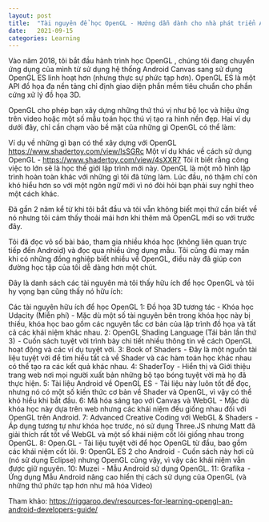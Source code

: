 ```yaml
---
layout: post
title:  "Tài nguyên để học OpenGL - Hướng dẫn dành cho nhà phát triển Android"
date:   2021-09-15
categories: Learning
---
```

Vào năm 2018, tôi bắt đầu hành trình học OpenGL , chúng tôi đang chuyển ứng dụng của mình từ sử dụng hệ thống Android Canvas sang sử dụng OpenGL ES linh hoạt hơn (nhưng thực sự phức tạp hơn). OpenGL ES là một API đồ họa đa nền tảng chỉ định giao diện phần mềm tiêu chuẩn cho phần cứng xử lý đồ họa 3D.

OpenGL cho phép bạn xây dựng những thứ thú vị như bộ lọc và hiệu ứng trên video hoặc một số mẫu toán học thú vị tạo ra hình nền đẹp. Hai ví dụ dưới đây, chỉ cần chạm vào bề mặt của những gì OpenGL có thể làm:

Ví dụ về những gì bạn có thể xây dựng với OpenGL <a href="https://www.shadertoy.com/view/lsSGRc">https://www.shadertoy.com/view/lsSGRc</a>
Một ví dụ khác về cách sử dụng OpenGL - <a href="https://www.shadertoy.com/view/4sXXR7">https://www.shadertoy.com/view/4sXXR7</a>
Tôi ít biết rằng công việc to lớn sẽ là học thế giới lập trình mới này. OpenGL là một mô hình lập trình hoàn toàn khác với những gì tôi đã từng làm. Lúc đầu, nó thậm chí còn khó hiểu hơn so với một ngôn ngữ mới vì nó đòi hỏi bạn phải suy nghĩ theo một cách khác.

Đã gần 2 năm kể từ khi tôi bắt đầu và tôi vẫn không biết mọi thứ cần biết về nó nhưng tôi cảm thấy thoải mái hơn khi thêm mã OpenGL mới so với trước đây.

Tôi đã đọc vô số bài báo, tham gia nhiều khóa học (không liên quan trực tiếp đến Android) và đọc qua nhiều ứng dụng mẫu. Tôi cũng đủ may mắn khi có những đồng nghiệp biết nhiều về OpenGL, điều này đã giúp con đường học tập của tôi dễ dàng hơn một chút.

Đây là danh sách các tài nguyên mà tôi thấy hữu ích để học OpenGL và tôi hy vọng bạn cũng thấy nó hữu ích:

Các tài nguyên hữu ích để học OpenGL
1: Đồ họa 3D tương tác - Khóa học Udacity (Miễn phí) - Mặc dù một số tài nguyên bên trong khóa học này bị thiếu, khóa học bao gồm các nguyên tắc cơ bản của lập trình đồ họa và tất cả các khái niệm khác nhau.
2: OpenGL Shading Language (Tái bản lần thứ 3)  - Cuốn sách tuyệt vời trình bày chi tiết nhiều thông tin về cách OpenGL hoạt động và các ví dụ tuyệt vời.
3: Book of Shaders  - Đây là một nguồn tài liệu tuyệt vời để tìm hiểu tất cả về Shader và các hàm toán học khác nhau có thể tạo ra các kết quả khác nhau. 
4: ShaderToy  - Hiển thị và Giới thiệu trang web nơi mọi người xuất bản những bộ tạo bóng tuyệt vời mà họ đã thực hiện. 
5: Tài liệu Android về OpenGL ES  - Tài liệu này luôn tốt để đọc, nhưng nó có một số kiến ​​thức cơ bản về Shader và OpenGL, vì vậy có thể khó hiểu khi bắt đầu.
6: Mã hóa sáng tạo với Canvas và WebGL  - Mặc dù khóa học này dựa trên web nhưng các khái niệm đều giống nhau đối với OpenGL trên Android.
7: Advanced Creative Coding với WebGL & Shaders  - Áp dụng tương tự như khóa học trước, nó sử dụng Three.JS nhưng Matt đã giải thích rất tốt về WebGL và một số khái niệm cốt lõi giống nhau trong OpenGL.
8: Open.GL - Tài liệu tuyệt vời để học OpenGL từ đầu, bao gồm các khái niệm cốt lõi.
9: OpenGL ES 2 cho Android  - Cuốn sách này hơi cũ (nó sử dụng Eclipse) nhưng OpenGL cũng vậy, vì vậy các khái niệm vẫn được giữ nguyên. 
10: Muzei  - Mẫu Android sử dụng OpenGL. 
11: Grafika  - Ứng dụng Mẫu Android nâng cao hiển thị cách sử dụng của OpenGL (và những thứ phức tạp hơn như mã hóa Video)

Tham khảo: <a href="https://riggaroo.dev/resources-for-learning-opengl-an-android-developers-guide/">https://riggaroo.dev/resources-for-learning-opengl-an-android-developers-guide/</a>
